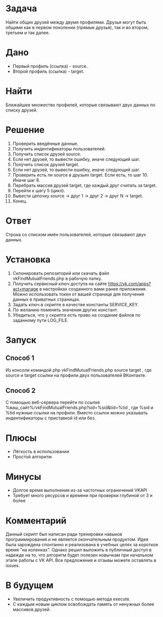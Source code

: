 # Задача
Найти общих друзей между двумя профилями. Друзья могут быть общими как в первом поколении (прямые друзья), так и во втором, третьем и так далее.
# Дано
* Первый профиль (ссылка) - source.
* Второй профиль (ссылка) - target.
# Найти
Ближайшее множество профилей, которые связывают двух данных по списку друзей.
# Решение
1. Проверить введённые данные.
2. Получить индентификаторы пользователей.
3. Получить список друзей source.
4. Если нет друзей, то вывести ошибку, иначе следующий шаг.
5. Получить список друзей target.
6. Если нет друзей, то вывести ошибку, иначе следующий шаг.
7. Проверить есть ли source в друзьях target. Если есть, то шаг 10. Иначе шаг 8.
8. Перебрать массив друзей target, где каждый друг считать за target.
9. Перейти к шагу 5 (цикл).
10. Вывести цепочку source -> друг 1 -> друг 2 -> друг N -> target.
11. Конец.
# Ответ
Строка со списком имён пользователей, которые связывают двух данных.
# Установка
1. Склонировать репозиторий или скачать файл vkFindMutualFriends.php в рабочую папку.
2. Получить сервисный ключ доступа на сайте https://vk.com/apps?act=manage в настройках созданного вами ранее приложения. Можно использовать токен от вашей странице для получения данных в приватных страницах.
3. Задать ключ в скрипте в качестве константы SERVICE_KEY.
4. По желанию поменять значения других констант.
5. Убедиться, что у скрипта есть право на создание файлов по заданному пути LOG_FILE.
# Запуск
## Способ 1
Из консоли командой php vkFindMutualFriends.php source target , где source и target ссылки на профили двух пользователей ВКонтакте.
## Способ 2
С помощью веб-сервера перейти по ссылке %ваш_сайт%/vkFindMutualFriends.php?sid=%sid&tid=%tid , где %sid и %tid нужные ссылки на профили. Вместо ссылок можно указывать индентификаторы с приставкой id или без.
# Плюсы
* Лёгкость в использовании
* Простой алгоритм
# Минусы
* Долгое время выполнения из-за частотных ограничений VKAPI
* Требует много ресурсов и времени при проверки глубиной от 3 и более
# Комментарий
Данный скрипт был написан ради тренировки навыков программирования и не является окончательным продуктом. Идея была зарождена спонтанно и реализована в учебных целях за короткое время "на коленках". Однако решил выложить в публичный доступ в надежде на то, что алгоритм будет полезен новычкам при начальном этапе работы с VK API. Все предложения и отзывы можете оставлять в issues. 
# В будущем
* Увеличить продуктивность с помощью метода execute.
* С каждым новым циклом освобождать память от ненужных более массивов друзей.
